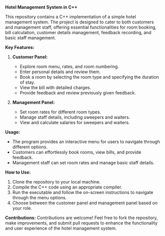 **Hotel Management System in C++**

This repository contains a C++ implementation of a simple hotel management system. The project is designed to cater to both customers and management staff, offering essential functionalities for room booking, bill calculation, customer details management, feedback recording, and basic staff management.

**Key Features:**
1. **Customer Panel:**
   - Explore room menu, rates, and room numbering.
   - Enter personal details and review them.
   - Book a room by selecting the room type and specifying the duration of stay.
   - View the bill with detailed charges.
   - Provide feedback and review previously given feedback.

2. **Management Panel:**
   - Set room rates for different room types.
   - Manage staff details, including sweepers and waiters.
   - View and calculate salaries for sweepers and waiters.

**Usage:**
- The program provides an interactive menu for users to navigate through different options.
- Customers can effortlessly book rooms, view bills, and provide feedback.
- Management staff can set room rates and manage basic staff details.

**How to Use:**
1. Clone the repository to your local machine.
2. Compile the C++ code using an appropriate compiler.
3. Run the executable and follow the on-screen instructions to navigate through the menu options.
4. Choose between the customer panel and management panel based on your role.

**Contributions:**
Contributions are welcome! Feel free to fork the repository, make improvements, and submit pull requests to enhance the functionality and user experience of the hotel management system.

